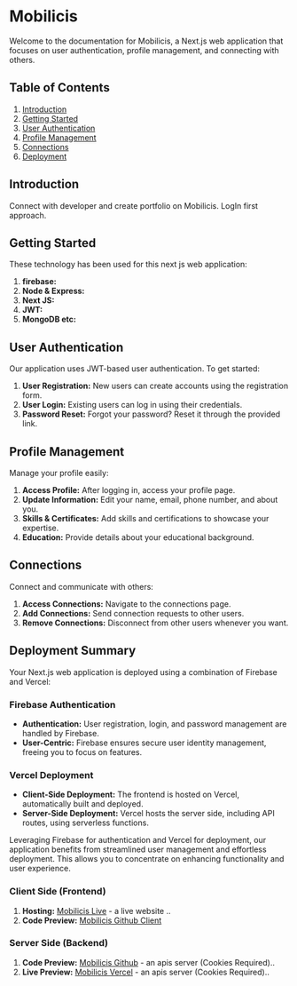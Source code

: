 # Mobilicis

Welcome to the documentation for Mobilicis, a Next.js web application that focuses on user authentication, profile management, and connecting with others.

## Table of Contents

1. [Introduction](#introduction)
2. [Getting Started](#getting-started)
3. [User Authentication](#user-authentication)
4. [Profile Management](#profile-management)
5. [Connections](#connections)
6. [Deployment](#deployment)

## Introduction

Connect with developer and create portfolio on Mobilicis. LogIn first approach.  

## Getting Started

These technology has been used for this next js web application:

1. **firebase:** 
2. **Node & Express:** 
3. **Next JS:** 
4. **JWT:** 
5. **MongoDB etc:** 

## User Authentication

Our application uses JWT-based user authentication. To get started:

1. **User Registration:** New users can create accounts using the registration form.
2. **User Login:** Existing users can log in using their credentials.
3. **Password Reset:** Forgot your password? Reset it through the provided link.

## Profile Management

Manage your profile easily:

1. **Access Profile:** After logging in, access your profile page.
2. **Update Information:** Edit your name, email, phone number, and about you.
3. **Skills & Certificates:** Add skills and certifications to showcase your expertise.
4. **Education:** Provide details about your educational background.

## Connections

Connect and communicate with others:

1. **Access Connections:** Navigate to the connections page.
2. **Add Connections:** Send connection requests to other users.
3. **Remove Connections:** Disconnect from other users whenever you want.

## Deployment Summary

Your Next.js web application is deployed using a combination of Firebase and Vercel:

### Firebase Authentication

- **Authentication:** User registration, login, and password management are handled by Firebase.
- **User-Centric:** Firebase ensures secure user identity management, freeing you to focus on features.

### Vercel Deployment

- **Client-Side Deployment:** The frontend is hosted on Vercel, automatically built and deployed.
- **Server-Side Deployment:** Vercel hosts the server side, including API routes, using serverless functions.

Leveraging Firebase for authentication and Vercel for deployment, our application benefits from streamlined user management and effortless deployment. This allows you to concentrate on enhancing functionality and user experience.

### Client Side (Frontend)

1. **Hosting:** [Mobilicis Live](https://mobilicis-pi.vercel.app/) - a live website ..
2. **Code Preview:** [Mobilicis Github Client](https://github.com/HayatEmraan/mobilicis)

### Server Side (Backend)

1. **Code Preview:** [Mobilicis Github](https://github.com/HayatEmraan/mobilicis-server) - an apis server (Cookies Required)..
2. **Live Preview:** [Mobilicis Vercel](https://oruphones-lilac.vercel.app/api/v2) - an apis server (Cookies Required)..
